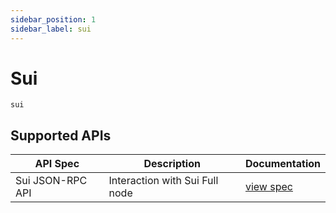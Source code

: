 ```yaml
---
sidebar_position: 1
sidebar_label: sui
---
```


# Sui

`sui`

## Supported APIs

| API Spec         | Description                    | Documentation                                |
| ---------------- | ------------------------------ | -------------------------------------------- |
| Sui JSON-RPC API | Interaction with Sui Full node | [view spec](https://docs.sui.io/sui-api-ref) |
